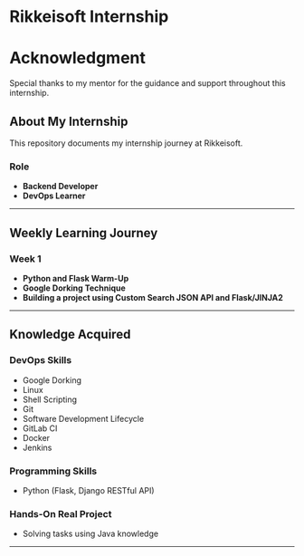 # Rikkeisoft Internship

# Acknowledgment
Special thanks to my mentor for the guidance and support throughout this internship.

## About My Internship
This repository documents my internship journey at Rikkeisoft.

### Role
- **Backend Developer**
- **DevOps Learner**

---

## Weekly Learning Journey

### Week 1
- **Python and Flask Warm-Up**  
- **Google Dorking Technique**  
- **Building a project using Custom Search JSON API and Flask/JINJA2**  

---

## Knowledge Acquired

### DevOps Skills
- Google Dorking
- Linux
- Shell Scripting
- Git
- Software Development Lifecycle
- GitLab CI
- Docker
- Jenkins

### Programming Skills
- Python (Flask, Django RESTful API)

### Hands-On Real Project
- Solving tasks using Java knowledge

---

 
